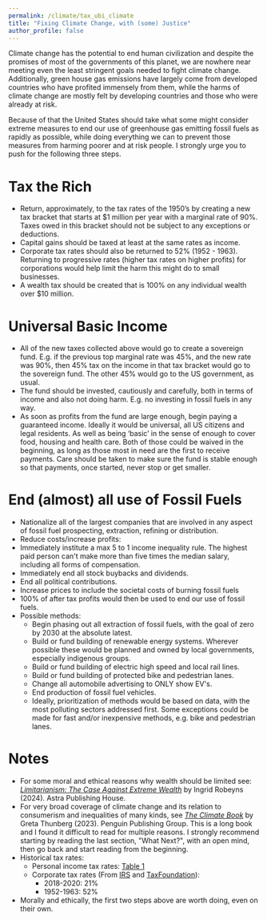 ```yaml
---
permalink: /climate/tax_ubi_climate
title: "Fixing Climate Change, with (some) Justice"
author_profile: false
---
```

Climate change has the potential to end human civilization and despite the promises of most of the governments of this planet, we are nowhere near meeting even the least stringent goals needed to fight climate change. Additionally, green house gas emissions have largely come from developed countries who have profited immensely from them, while the harms of climate change are mostly felt by developing countries and those who were already at risk.

Because of that the United States should take what some might consider extreme measures to end our use of greenhouse gas emitting fossil fuels as rapidly as possible, while doing everything we can to prevent those measures from harming poorer and at risk people. I strongly urge you to push for the following three steps.

# Tax the Rich

- Return, approximately, to the tax rates of the 1950’s by creating a new tax bracket that starts at $1 million per year with a marginal rate of 90%. Taxes owed in this bracket should not be subject to any exceptions or deductions.
- Capital gains should be taxed at least at the same rates as income.
- Corporate tax rates should also be returned to 52% (1952 - 1963). Returning to progressive rates (higher tax rates on higher profits) for corporations would help limit the harm this might do to small businesses.
- A wealth tax should be created that is 100% on any individual wealth over $10 million.

# Universal Basic Income

- All of the new taxes collected above would go to create a sovereign fund. E.g. if the previous top marginal rate was 45%, and the new rate was 90%, then 45% tax on the income in that tax bracket would go to the sovereign fund. The other 45% would go to the US government, as usual.
- The fund should be invested, cautiously and carefully, both in terms of income and also not doing harm. E.g. no investing in fossil fuels in any way.
- As soon as profits from the fund are large enough, begin paying a guaranteed income. Ideally it would be universal, all US citizens and legal residents. As well as being ‘basic’ in the sense of enough to cover food, housing and health care. Both of those could be waived in the beginning, as long as those most in need are the first to receive payments. Care should be taken to make sure the fund is stable enough so that payments, once started, never stop or get smaller.

# End (almost) all use of Fossil Fuels

- Nationalize all of the largest companies that are involved in any aspect of fossil fuel prospecting, extraction, refining or distribution.
- Reduce costs/increase profits:
- Immediately institute a max 5 to 1 income inequality rule. The highest paid person can't make more than five times the median salary, including all forms of compensation.
- Immediately end all stock buybacks and dividends.
- End all political contributions.
- Increase prices to include the societal costs of burning fossil fuels
- 100% of after tax profits would then be used to end our use of fossil fuels.
- Possible methods:
   * Begin phasing out all extraction of fossil fuels, with the goal of zero by 2030 at the absolute latest.
   * Build or fund building of renewable energy systems. Wherever possible these would be planned and owned by local governments, especially indigenous groups.
   * Build or fund building of electric high speed and local rail lines.
   * Build or fund building of protected bike and pedestrian lanes.
   * Change all automobile advertising to ONLY show EV's.
   * End production of fossil fuel vehicles.
   * Ideally, prioritization of methods would be based on data, with the most polluting sectors addressed first. Some exceptions could be made for fast and/or inexpensive methods, e.g. bike and pedestrian lanes.


# Notes

- For some moral and ethical reasons why wealth should be limited see: [*Limitarianism: The Case Against Extreme Wealth*](https://astrapublishinghouse.com/product/limitarianism-9781662601842/) by Ingrid Robeyns (2024). Astra Publishing House.
- For very broad coverage of climate change and its relation to consumerism and inequalities of many kinds, see [*The Climate Book*](https://theclimatebook.org) by Greta Thunberg (2023). Penguin Publishing Group.
This is a long book and I found it difficult to read for multiple reasons. I strongly recommend starting by reading the last section, "What Next?", with an open mind, then go back and start reading from the beginning.
- Historical tax rates:
  * Personal income tax rates: [Table 1](https://www.irs.gov/pub/irs-soi/02inpetr.pdf)
  * Corporate tax rates (From [IRS](https://www.irs.gov/pub/irs-soi/02corate.pdf) and [TaxFoundation](https://taxfoundation.org/data/all/federal/historical-corporate-tax-rates-brackets/)):
     * 2018-2020: 21%
     * 1952-1963: 52%
- Morally and ethically, the first two steps above are worth doing, even on their own.

